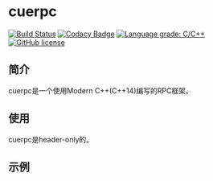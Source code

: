 # cuerpc

[![Build Status](https://travis-ci.org/xcyl/cuerpc.svg?branch=master)](https://travis-ci.org/xcyl/cuerpc)
[![Codacy Badge](https://api.codacy.com/project/badge/Grade/6960229a428e4e4ba00ae7e7690c5da3)](https://www.codacy.com/manual/xcyl/cuerpc?utm_source=github.com&amp;utm_medium=referral&amp;utm_content=xcyl/cuerpc&amp;utm_campaign=Badge_Grade)
[![Language grade: C/C++](https://img.shields.io/lgtm/grade/cpp/g/xcyl/cuerpc.svg?logo=lgtm&logoWidth=18)](https://lgtm.com/projects/g/xcyl/cuerpc/context:cpp)
[![GitHub license](https://img.shields.io/badge/license-Apache2.0-blue.svg)](https://raw.githubusercontent.com/xcyl/cuerpc/master/LICENSE)

## 简介

cuerpc是一个使用Modern C++(C++14)编写的RPC框架。

## 使用

cuerpc是header-only的。

## 示例

